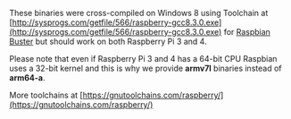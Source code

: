These binaries were cross-compiled on Windows 8 using Toolchain at [http://sysprogs.com/getfile/566/raspberry-gcc8.3.0.exe](http://sysprogs.com/getfile/566/raspberry-gcc8.3.0.exe) for [Raspbian Buster](https://en.wikipedia.org/wiki/Raspbian) but should work on both Raspberry Pi 3 and 4.

Please note that even if Raspberry Pi 3 and 4 has a 64-bit CPU Raspbian uses a 32-bit kernel and this is why we provide **armv7l** binaries instead of **arm64-a**.

More toolchains at [https://gnutoolchains.com/raspberry/](https://gnutoolchains.com/raspberry/)
